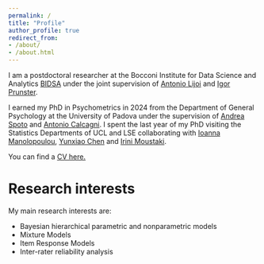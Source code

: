 ```yaml
---
permalink: /
title: "Profile"
author_profile: true
redirect_from: 
- /about/
- /about.html
---
```


I am a postdoctoral researcher at the Bocconi Institute for Data Science and Analytics [BIDSA](https://bidsa.unibocconi.eu/people/faculty) under the joint supervision of [Antonio Lijoi](https://didattica.unibocconi.it/mypage/index.php?IdUte=189615&amp%3Bcognome=LIJOI&amp%3Bnome=ANTONIO&amp%3BurlBackMy=) and [Igor Prunster](https://mypage.unibocconi.eu/igorpruenster/).  

I earned my PhD in Psychometrics in 2024 from the Department of General Psychology at the University of Padova under the supervision of [Andrea Spoto](https://dpg.unipd.it/category/ruoli/personale-docente?key=6DB5058FD70BCB294F3B6A43724D4A02) and [Antonio Calcagni](https://lilia.dpss.psy.unipd.it/~antonio.calcagni/). I spent the last year of my PhD visiting the Statistics Departments of UCL and LSE collaborating with [Ioanna Manolopoulou](https://ioannamanolopoulou.github.io/), [Yunxiao Chen](https://www.lse.ac.uk/statistics/people/yunxiao-chen) and [Irini Moustaki](https://irmoustaki.github.io/).

You can find a [CV here.](http://GMignemi.github.io/files/CV_Giuseppe_Mignemi.pdf)

Research interests
======
My main research interests are:

- Bayesian hierarchical parametric and nonparametric models
- Mixture Models 
- Item Response Models 
- Inter-rater reliability analysis


